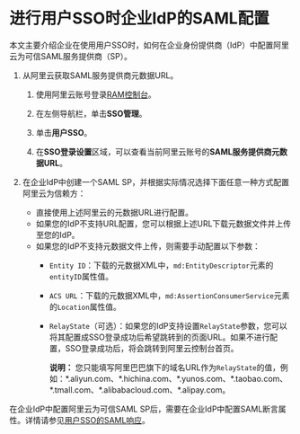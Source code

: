 # 进行用户SSO时企业IdP的SAML配置

本文主要介绍企业在使用用户SSO时，如何在企业身份提供商（IdP）中配置阿里云为可信SAML服务提供商（SP）。

1.  从阿里云获取SAML服务提供商元数据URL。

    1.  使用阿里云账号登录[RAM控制台](https://ram.console.aliyun.com/)。

    2.  在左侧导航栏，单击**SSO管理**。

    3.  单击**用户SSO**。

    4.  在**SSO登录设置**区域，可以查看当前阿里云账号的**SAML服务提供商元数据URL**。

2.  在企业IdP中创建一个SAML SP，并根据实际情况选择下面任意一种方式配置阿里云为信赖方：

    -   直接使用上述阿里云的元数据URL进行配置。
    -   如果您的IdP不支持URL配置，您可以根据上述URL下载元数据文件并上传至您的IdP。
    -   如果您的IdP不支持元数据文件上传，则需要手动配置以下参数：
        -   `Entity ID`：下载的元数据XML中，`md:EntityDescriptor`元素的`entityID`属性值。
        -   `ACS URL`：下载的元数据XML中，`md:AssertionConsumerService`元素的`Location`属性值。
        -   `RelayState`（可选）：如果您的IdP支持设置`RelayState`参数，您可以将其配置成SSO登录成功后希望跳转到的页面URL。如果不进行配置，SSO登录成功后，将会跳转到阿里云控制台首页。

            **说明：** 您只能填写阿里巴巴旗下的域名URL作为`RelayState`的值，例如：\*.aliyun.com、\*.hichina.com、\*.yunos.com、\*.taobao.com、\*.tmall.com、\*.alibabacloud.com、\*.alipay.com。


在企业IdP中配置阿里云为可信SAML SP后，需要在企业IdP中配置SAML断言属性。详情请参见[用户SSO的SAML响应](/intl.zh-CN/单点登录管理（SSO）/用户SSO/用户SSO的SAML响应.md)。

